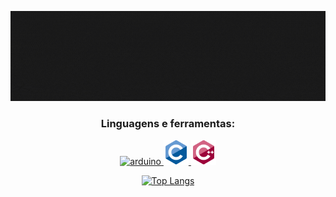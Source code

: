
<p align="center">
  <img width="700px" src="banner.gif" border="0">
</p>


<h3 align="Center">Linguagens e ferramentas:</h3>
<p align="Center"> <a href="https://www.arduino.cc/" target="_blank"> <img src="https://cdn.worldvectorlogo.com/logos/arduino-1.svg" alt="arduino" width="40" height="40"/> </a> <a href="https://www.cprogramming.com/" target="_blank"> <img src="https://raw.githubusercontent.com/devicons/devicon/master/icons/c/c-original.svg" alt="c" width="40" height="40"/> </a> <a href="https://www.w3schools.com/cpp/" target="_blank"> <img src="https://raw.githubusercontent.com/devicons/devicon/master/icons/cplusplus/cplusplus-original.svg" alt="cplusplus" width="40" height="40"/> </a> <a href="https://www.rust-lang.org" target="_blank"></a> </p>

[<p align="center">![Top Langs](https://github-readme-stats.vercel.app/api/top-langs/?username=RecursiveError&bg_color=90,0e6eef,090300&title_color=fff&text_color=fff)</p>](https://github.com/RecursiveError)
